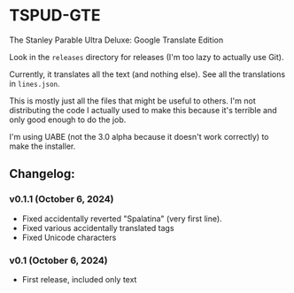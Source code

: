 # TSPUD-GTE
The Stanley Parable Ultra Deluxe: Google Translate Edition

Look in the `releases` directory for releases (I'm too lazy to actually use Git).

Currently, it translates all the text (and nothing else). See all the translations in `lines.json`.

This is mostly just all the files that might be useful to others. I'm not distributing the code I actually used to make this because it's terrible and only good enough to do the job.

I'm using UABE (not the 3.0 alpha because it doesn't work correctly) to make the installer.

## Changelog:
### v0.1.1 (October 6, 2024)
- Fixed accidentally reverted "Spalatina" (very first line).
- Fixed various accidentally translated tags
- Fixed Unicode characters
### v0.1 (October 6, 2024)
- First release, included only text